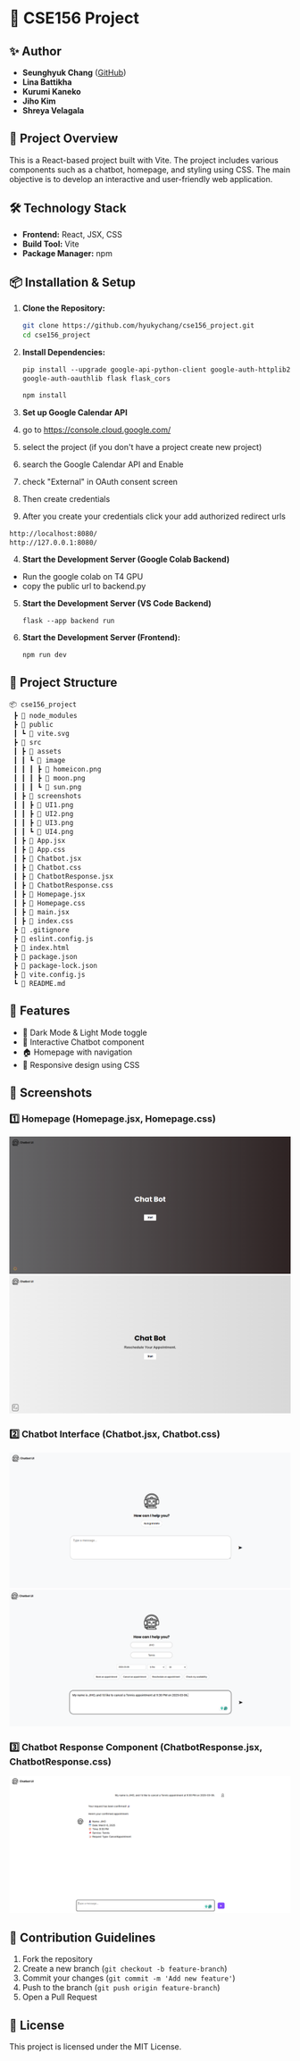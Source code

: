 # 🚀 CSE156 Project

## ✨ Author

- **Seunghyuk Chang** ([GitHub](https://github.com/your-username))
- **Lina Battikha** 
- **Kurumi Kaneko**
- **Jiho Kim**
- **Shreya Velagala**

## 📌 Project Overview

This is a React-based project built with Vite. The project includes various components such as a chatbot, homepage, and styling using CSS. The main objective is to develop an interactive and user-friendly web application.

## 🛠 Technology Stack

- **Frontend:** React, JSX, CSS
- **Build Tool:** Vite
- **Package Manager:** npm

## 📦 Installation & Setup

1. **Clone the Repository:**

   ```bash
   git clone https://github.com/hyukychang/cse156_project.git
   cd cse156_project
   ```

2. **Install Dependencies:**

   ```
   pip install --upgrade google-api-python-client google-auth-httplib2 google-auth-oauthlib flask flask_cors
   ```

   ```bash
   npm install
   ```

3. **Set up Google Calendar API**

  1. go to https://console.cloud.google.com/
  2. select the project (if you don't have a project create new project)
  3. search the Google Calendar API and Enable
  4. check "External" in OAuth consent screen
  5. Then create credentials
  6. After you create your credentials click your add authorized redirect urls
  
  ```
  http://localhost:8080/
  http://127.0.0.1:8080/
  ```

4. **Start the Development Server (Google Colab Backend)**

  - Run the google colab on T4 GPU
  - copy the public url to backend.py
   
5. **Start the Development Server (VS Code Backend)**

   ```
   flask --app backend run
   ```

6. **Start the Development Server (Frontend):**
   ```bash
   npm run dev
   ```

## 📂 Project Structure

```
📦 cse156_project
 ┣ 📂 node_modules
 ┣ 📂 public
 ┃ ┗ 📜 vite.svg
 ┣ 📂 src
 ┃ ┣ 📂 assets
 ┃ ┃ ┗ 📂 image
 ┃ ┃ ┃ ┣ 📜 homeicon.png
 ┃ ┃ ┃ ┣ 📜 moon.png
 ┃ ┃ ┃ ┗ 📜 sun.png
 ┃ ┣ 📂 screenshots
 ┃ ┃ ┣ 📜 UI1.png
 ┃ ┃ ┣ 📜 UI2.png
 ┃ ┃ ┣ 📜 UI3.png
 ┃ ┃ ┗ 📜 UI4.png
 ┃ ┣ 📜 App.jsx
 ┃ ┣ 📜 App.css
 ┃ ┣ 📜 Chatbot.jsx
 ┃ ┣ 📜 Chatbot.css
 ┃ ┣ 📜 ChatbotResponse.jsx
 ┃ ┣ 📜 ChatbotResponse.css
 ┃ ┣ 📜 Homepage.jsx
 ┃ ┣ 📜 Homepage.css
 ┃ ┣ 📜 main.jsx
 ┃ ┣ 📜 index.css
 ┣ 📜 .gitignore
 ┣ 📜 eslint.config.js
 ┣ 📜 index.html
 ┣ 📜 package.json
 ┣ 📜 package-lock.json
 ┣ 📜 vite.config.js
 ┗ 📜 README.md
```

## 🎨 Features

- 🌙 Dark Mode & Light Mode toggle
- 💬 Interactive Chatbot component
- 🏠 Homepage with navigation
- 🎨 Responsive design using CSS

## 📸 Screenshots

### 1️⃣ Homepage (Homepage.jsx, Homepage.css)

![Homepage](src/screenshots/U1.png)
![Homepage](src/screenshots/U2.png)

### 2️⃣ Chatbot Interface (Chatbot.jsx, Chatbot.css)

![Chatbot](src/screenshots/U3.png)
![Chatbot Response](src/screenshots/U4.png)

### 3️⃣ Chatbot Response Component (ChatbotResponse.jsx, ChatbotResponse.css)

![Chatbot Extra](src/screenshots/U5.png)

## 🤝 Contribution Guidelines

1. Fork the repository
2. Create a new branch (`git checkout -b feature-branch`)
3. Commit your changes (`git commit -m 'Add new feature'`)
4. Push to the branch (`git push origin feature-branch`)
5. Open a Pull Request

## 📜 License

This project is licensed under the MIT License.

